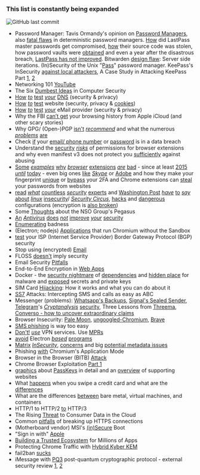 ### This list is constantly being expanded
![GitHub last commit](https://img.shields.io/github/last-commit/beerisgood/Security-link-collection?label=last%20update%3A&style=flat-square)

* Password Manager: Tavis Ormandy's opinion on [Password Managers](https://lock.cmpxchg8b.com/passmgrs.html), also [fatal flaws](https://tonyarcieri.com/4-fatal-flaws-in-deterministic-password-managers) in deterministic password managers. [How](https://palant.info/2021/12/29/how-did-lastpass-master-passwords-get-compromised/) did LastPass master passwords get compromised, [how](https://www.malwarebytes.com/blog/news/2022/08/source-code-of-password-manager-lastpass-stolen-by-attacker) their source code was stolen, how password vaults were [obtained](https://palant.info/2022/12/23/lastpass-has-been-breached-what-now/) and even a year after the disastrous breach, [LastPass has not improved](https://palant.info/2023/09/05/a-year-after-the-disastrous-breach-lastpass-has-not-improved/). Bitwarden [design flaw](https://palant.info/2023/01/23/bitwarden-design-flaw-server-side-iterations/): Server side iterations. (In)Security of the Unix "[Pass](https://rot256.dev/post/pass/)" password manager. KeePass's InSecurity [against local attackers](https://cve.mitre.org/cgi-bin/cvename.cgi?name=CVE-2023-24055), A Case Study in Attacking KeePass Part [1](https://blog.harmj0y.net/redteaming/a-case-study-in-attacking-keepass/), [2](https://blog.harmj0y.net/redteaming/keethief-a-case-study-in-attacking-keepass-part-2/)
* Networking 101 [YouTube](https://www.youtube.com/playlist?list=PLR0bgGon_WTKY2irHaG_lNRZTrA7gAaCj)
* The Six [Dumbest Ideas](https://www.ranum.com/security/computer_security/editorials/dumb/index.html) in Computer Security
* [How](https://www.grc.com/dns/dns.htm) [*to*](https://www.dnsleaktest.com) [test](https://bash.ws/dnsleak/) [*your*](https://dnscheck.tools/) [DNS](https://cmdns.dev.dns-oarc.net) (security & privacy)
* [How](https://www.ssllabs.com/ssltest/analyze.html) [*to*](https://www.virustotal.com/gui/home/url) [test](https://webbkoll.dataskydd.net/) website (security, privacy & [cookies](https://2gdpr.com)) 
* [How](https://mecsa.jrc.ec.europa.eu/) [*to*](https://internet.nl/test-mail/) [test](https://ssl-tools.net/mailservers) [*your*](https://www.emailprivacytester.com/) eMail provider (security & privacy)
* Why the FBI [can’t get](https://blog.cryptographyengineering.com/2021/03/25/whats-in-your-browser-backup/) your browsing history from Apple iCloud (and other scary stories)
* Why GPG/ (Open-)PGP [isn't](https://archive.is/K1eZz) [*recommend*](https://web.archive.org/web/20230601224637/https://twitter.com/DanielMicay/status/1145264664315604992) and what the numerous [*problems*](https://latacora.micro.blog/2019/07/16/the-pgp-problem.html) [are](https://www.kicksecure.com/wiki/OpenPGP#Issues_with_PGP)
* Check [if](https://sec.hpi.de/ilc/?lang=en) your [email/ phone number](https://haveibeenpwned.com/) or [password](https://haveibeenpwned.com/Passwords) is in a data breach
* Understand the [security](https://courses.csail.mit.edu/6.857/2016/files/24.pdf) [*risks*](https://support.google.com/chrome/a/answer/9897812) of permissions for browser extensions and why even manifest v3 does not protect you [sufficiently](https://mattfrisbie.substack.com/p/spy-chrome-extension) against abusing
* [Some](https://palant.info/2021/09/28/breaking-custom-cursor-to-p0wn-the-web/) [*examples*](https://palant.info/2021/08/02/data-exfiltration-in-keepa-price-tracker/) [why](https://palant.info/2021/06/28/having-fun-with-css-injection-in-a-browser-extension/) [*browser*](https://palant.info/2021/05/04/universal-xss-in-ninja-cookie-extension/) [extensions](https://palant.info/2021/04/13/print-friendly-pdf-full-compromise/) [*are*](https://palant.info/2020/12/10/how-anti-fingerprinting-extensions-tend-to-make-fingerprinting-easier/) [bad](https://palant.info/2020/02/25/mcafee-webadvisor-from-xss-in-a-sandboxed-browser-extension-to-administrator-privileges/) - since at least [2015](https://security.googleblog.com/2015/03/out-with-unwanted-ad-injectors.html) [*until*](https://www.imperva.com/blog/the-ad-blocker-that-injects-ads/) [today](https://portswigger.net/research/ublock-i-exfiltrate-exploiting-ad-blockers-with-css) - even big ones [like](https://palant.info/2022/03/14/party-time-injecting-code-into-teleparty-extension/) [*Skype*](https://palant.info/2022/03/01/skype-extension-all-functionality-broken-still-exploitable/) or [Adobe](https://palant.info/2022/04/19/adobe-acrobat-hollowing-out-same-origin-policy/) and how they make your fingerprint [unique](https://en.wikipedia.org/wiki/Device_fingerprint#Browser_extensions) or [bypass](https://www.trustwave.com/en-us/resources/blogs/spiderlabs-blog/rilide-a-new-malicious-browser-extension-for-stealing-cryptocurrencies/) your 2FA and Chrome extensions can [steal](https://arxiv.org/pdf/2308.16321.pdf) your passwords from websites
* [read](https://madaidans-insecurities.github.io/linux.html) [*what*](https://forums.whonix.org/t/fixing-the-desktop-linux-security-model/9172/2) [countless](https://www.reddit.com/r/GrapheneOS/comments/bj1gpz/syzbot_and_the_tale_of_thousand_kernel_bugs/) [*security*](https://forums.grsecurity.net/viewtopic.php?f=7&t=4309) [experts](https://theinvisiblethings.blogspot.com/2011/04/linux-security-circus-on-gui-isolation.html) and [Washington Post](https://www.washingtonpost.com/sf/business/2015/11/05/net-of-insecurity-the-kernel-of-the-argument/) [*have*](https://slo-tech.com/clanki/10001en/) [to](https://www.youtube.com/watch?v=LqaWIn4y26E) [*say*](https://www.youtube.com/watch?v=BVOCYFTC_rQ) [about](https://grsecurity.net/~spender/interview_notes.txt) [*linux*](https://jenda.hrach.eu/w/linux-insecurity) [insecurity](https://www.reddit.com/r/privacytoolsIO/comments/ik33qi/how_private_secure_is_apple_ios_macos_google_and/g3iyq5h/)/ [*Security Circus*](https://blog.invisiblethings.org/2011/04/23/linux-security-circus-on-gui-isolation.html), [hacks](https://ar.al/2022/08/30/dear-linux-privileged-ports-must-die/) and [dangerous](https://bitsex.net/english/2021/kodachi-linux-is-probably-not-secure/) configurations (encryption is [also broken](https://0pointer.net/blog/authenticated-boot-and-disk-encryption-on-linux.html))
* Some [Thoughts](https://qua3k.github.io/pegasus/) about the NSO Group's Pegasus
* [An](https://web.archive.org/web/20211009210153/https://twitter.com/ZanthedNT/status/1446943944261128192) [*Antivirus*](https://archive.is/pyY3l) [does](https://archive.is/bxpzf) [*not*](https://archive.is/4WWXD) [improve](https://archive.is/7aKME) [*your*](https://archive.is/cwxDK) [security](https://privsec.dev/knowledge/badness-enumeration/#antiviruses)
* [Enumerating](https://lwn.net/Articles/293034/) badness
* (Electron; nodejs) [Applications](https://github.com/sickcodes/no-sandbox) that run Chromium without the Sandbox
* [test](https://isbgpsafeyet.com/) your ISP (Internet Service Provider) Border Gateway Protocol (BGP) security
* Stop using (encrypted) [Email](https://latacora.singles/2020/02/19/stop-using-encrypted.html)
* FLOSS [doesn't](https://seirdy.one/2022/02/02/floss-security.html) imply security
* Email Security [Pitfalls](https://improsec.com/tech-blog/email-security-pitfalls)
* End-to-End Encryption in [Web Apps](https://cronokirby.com/posts/2021/06/e2e_in_the_browser/)
* Docker - the [security nightmare](https://wonderfall.dev/docker-hardening/#is-it-really-a-security-nightmare) of [dependencies](https://wonderfall.dev/docker-hardening/#the-nightmare-of-dependencies) and [hidden place](https://community.atlassian.com/t5/Trust-Security-articles/Hiding-malware-in-Docker-Desktop-s-virtual-machine/ba-p/1924743) for malware and [exposed](https://arxiv.org/pdf/2307.03958.pdf) secrets and private keys
* SIM Card [Hijacking](https://www.maketecheasier.com/sim-card-hijacking/): How it works and what you can do about it
* [SS7](https://secure-voice.com/ss7_attacks/) Attacks: Intercepting SMS and calls as easy as ABC
* Messenger (problems): [Whatsapp's Backups](https://sudneela.github.io/posts/the-workings-of-whatsapps-end-to-end-encrypted-backups/), [Signal's Sealed Sender](https://www.ndss-symposium.org/ndss-paper/improving-signals-sealed-sender/), [Telegram](https://portswigger.net/daily-swig/multiple-encryption-flaws-uncovered-in-telegram-messaging-protocol)'s [*Cryptanalysis*](https://www.cryptofails.com/post/70546720222/telegrams-cryptanalysis-contest) [security](https://blog.bytebytego.com/p/ep29-online-gaming-protocol#§is-telegram-secure), Three Lessons from [Threema](https://breakingthe3ma.app/), [Converso - how to uncover extraordinary claims](https://crnkovic.dev/testing-converso/) 
* Browser Insecurity: [Pale Moon](https://seirdy.one/notes/2022/06/01/pale-moon/), [ungoogled-Chromium](https://qua3k.github.io/ungoogled/), [Brave](https://www.spacebar.news/p/stop-using-brave-browser)
* [SMS phishing](https://www.bejarano.io/sms-phishing/) is way too easy
* [Don't!](https://gist.github.com/joepie91/5a9909939e6ce7d09e29) [*use*](https://superuser.com/a/926524) VPN services. Use [MPRs](https://invisv.com/articles/relay.html)
* [avoid](https://blog.sekoia.io/luckymouse-uses-a-backdoored-electron-app-to-target-macos/) Electron [*based*](https://www.malwarebytes.com/blog/news/2022/08/a-vulnerability-was-found-in-electron-which-is-what-drives-discord-spotify-and-microsoft-teams) [programs](https://blog.doyensec.com/2022/09/27/electron-api-default-permissions.html)
* [Matrix](https://archive.is/bPrxT) [*InSecurity*](https://archive.is/lqtLl), [concerns](https://anarc.at/blog/2022-06-17-matrix-notes/) and big [potential metadata issues](https://blog.erethon.com/blog/2023/06/21/what-happens-when-a-matrix-server-disappears/)
* Phishing [with](https://mrd0x.com/phishing-with-chromium-application-mode/) Chromium's Application Mode
* Browser in the Browser (BITB) [Attack](https://mrd0x.com/browser-in-the-browser-phishing-attack/)
* Chrome Browser Exploitation [Part 1](https://jhalon.github.io/chrome-browser-exploitation-1/)
* [graphics](https://archive.is/432zQ) about [PassKeys](https://www.passkeys.io) in detail and an [overview](https://passkeys.directory) of supporting websites
* What [happens](https://blog.bytebytego.com/i/64353490/how-does-visa-work-when-we-swipe-a-credit-card-at-a-merchants-shop) when you swipe a credit card and what are the [differences](https://blog.bytebytego.com/i/68502474/visa-vs-american-express)
* What are the differences [between](https://www.youtube.com/watch?v=Jz8Gs4UHTO8) bare metal, virtual machines, and containers
* HTTP/1 to HTTP/2 [to](https://www.youtube.com/watch?v=a-sBfyiXysI) HTTP/3
* The Rising [Threat](https://www.apple.com/newsroom/pdfs/The-Rising-Threat-to-Consumer-Data-in-the-Cloud.pdf) to Consumer Data in the Cloud
* Common [pitfalls](https://palant.info/2022/12/08/common-pitfalls-of-breaking-up-https-connections/) of breaking up HTTPS connections
* (Motherboard vendor) MSI's [(in)Secure](https://dawidpotocki.com/en/2023/01/13/msi-insecure-boot/) Boot
* "Sign in with" [Apple](https://www.apple.com/privacy/docs/Sign_in_with_Apple_White_Paper_Nov_2019.pdf)
* [Building a Trusted Ecosystem](https://www.apple.com/privacy/docs/Building_a_Trusted_Ecosystem_for_Millions_of_Apps.pdf) for Millions of Apps
* Protecting Chrome Traffic with [Hybrid Kyber KEM](https://blog.chromium.org/2023/08/protecting-chrome-traffic-with-hybrid.html)
* fail2ban [sucks](https://j3s.sh/thought/fail2ban-sux.html)
* iMessage with [PQ3](https://security.apple.com/blog/imessage-pq3/) post-quantum cryptographic protocol - external security review [1](https://security.apple.com/assets/files/Security_analysis_of_the_iMessage_PQ3_protocol_Stebila.pdf), [2](https://security.apple.com/assets/files/A_Formal_Analysis_of_the_iMessage_PQ3_Messaging_Protocol_Basin_et_al.pdf)
